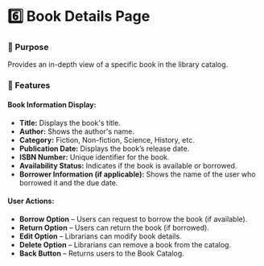 # 6️⃣ Book Details Page  

### 🔹 Purpose  
Provides an in-depth view of a specific book in the library catalog.  

### 🔹 Features  

#### **Book Information Display:**  
- **Title:** Displays the book's title.  
- **Author:** Shows the author's name.  
- **Category:** Fiction, Non-fiction, Science, History, etc.  
- **Publication Date:** Displays the book’s release date.  
- **ISBN Number:** Unique identifier for the book.  
- **Availability Status:** Indicates if the book is available or borrowed.  
- **Borrower Information (if applicable):** Shows the name of the user who borrowed it and the due date.  

#### **User Actions:**  
- **Borrow Option** – Users can request to borrow the book (if available).  
- **Return Option** – Users can return the book (if borrowed).  
- **Edit Option** – Librarians can modify book details.  
- **Delete Option** – Librarians can remove a book from the catalog.  
- **Back Button** – Returns users to the Book Catalog.  

